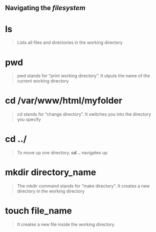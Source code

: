 ## Navigating the *filesystem*

# ls

> Lists all files and directories in the working directory

# pwd

> pwd stands for “print working directory”. It utputs the name of the current working directory

# cd /var/www/html/myfolder

> cd stands for “change directory”. It switches you into the directory you specify

# cd ../

> To move up one directory. **cd ..** navigates up

# mkdir directory_name

> The mkdir command stands for “make directory”. It creates a new directory in the working directory

# touch file_name

> It creates a new file inside the working directory